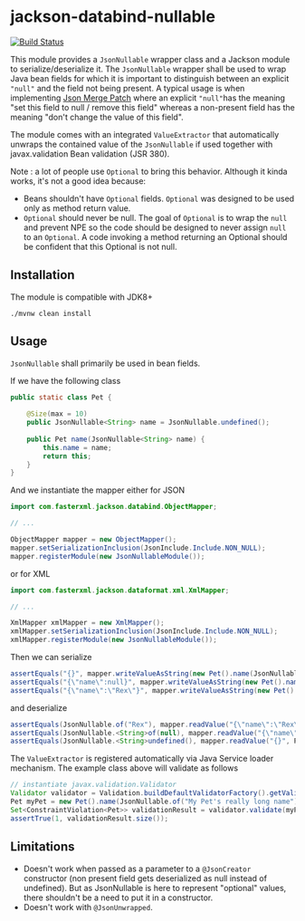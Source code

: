 # jackson-databind-nullable

[![Build Status](https://api.travis-ci.com/OpenAPITools/jackson-databind-nullable.svg?branch=master&status=passed)](https://app.travis-ci.com/github/OpenAPITools/jackson-databind-nullable)

This module provides a `JsonNullable` wrapper class and a Jackson module to serialize/deserialize it.
The `JsonNullable` wrapper shall be used to wrap Java bean fields for which it is important to distinguish between an explicit `"null"` and the field not being present.
A typical usage is when implementing [Json Merge Patch](https://tools.ietf.org/html/rfc7386) where an explicit `"null"`has the meaning "set this field to null / remove this field" whereas a non-present field has the meaning "don't change the value of this field".

The module comes with an integrated `ValueExtractor` that automatically unwraps the contained value of the `JsonNullable` if used together with javax.validation Bean validation (JSR 380). 

Note : a lot of people use `Optional` to bring this behavior.
Although it kinda works, it's not a good idea because:
* Beans shouldn't have `Optional` fields.
  `Optional` was designed to be used only as method return value.
* `Optional` should never be null.
  The goal of `Optional` is to wrap the `null` and prevent NPE so the code should be designed to never assign `null` to an `Optional`.
  A code invoking a method returning an Optional should be confident that this Optional is not null.
  
## Installation

The module is compatible with JDK8+
```
./mvnw clean install
```

## Usage

`JsonNullable` shall primarily be used in bean fields.

If we have the following class
```java
public static class Pet {
    
    @Size(max = 10)   
    public JsonNullable<String> name = JsonNullable.undefined();
    
    public Pet name(JsonNullable<String> name) {
        this.name = name;
        return this;
    }
}

```
And we instantiate the mapper either for JSON
```java
import com.fasterxml.jackson.databind.ObjectMapper;

// ...

ObjectMapper mapper = new ObjectMapper();
mapper.setSerializationInclusion(JsonInclude.Include.NON_NULL);
mapper.registerModule(new JsonNullableModule());
```
or for XML
```java
import com.fasterxml.jackson.dataformat.xml.XmlMapper;

// ...

XmlMapper xmlMapper = new XmlMapper();
xmlMapper.setSerializationInclusion(JsonInclude.Include.NON_NULL);
xmlMapper.registerModule(new JsonNullableModule());
```
Then we can serialize
```java
assertEquals("{}", mapper.writeValueAsString(new Pet().name(JsonNullable.<String>undefined())));
assertEquals("{\"name\":null}", mapper.writeValueAsString(new Pet().name(JsonNullable.<String>of(null))));
assertEquals("{\"name\":\"Rex\"}", mapper.writeValueAsString(new Pet().name(JsonNullable.of("Rex"))));

```
and deserialize
```java
assertEquals(JsonNullable.of("Rex"), mapper.readValue("{\"name\":\"Rex\"}", Pet.class).name);
assertEquals(JsonNullable.<String>of(null), mapper.readValue("{\"name\":null}", Pet.class).name);
assertEquals(JsonNullable.<String>undefined(), mapper.readValue("{}", Pet.class).name);

```

The `ValueExtractor` is registered automatically via Java Service loader mechanism. The example class above will validate as follows
```java
// instantiate javax.validation.Validator
Validator validator = Validation.buildDefaultValidatorFactory().getValidator();
Pet myPet = new Pet().name(JsonNullable.of("My Pet's really long name"));
Set<ConstraintViolation<Pet>> validationResult = validator.validate(myPet);
assertTrue(1, validationResult.size());
```

## Limitations

* Doesn't work when passed as a parameter to a `@JsonCreator` constructor (non present field gets deserialized as null instead of undefined).
  But as JsonNullable is here to represent "optional" values, there shouldn't be a need to put it in a constructor.
* Doesn't work with `@JsonUnwrapped`.
